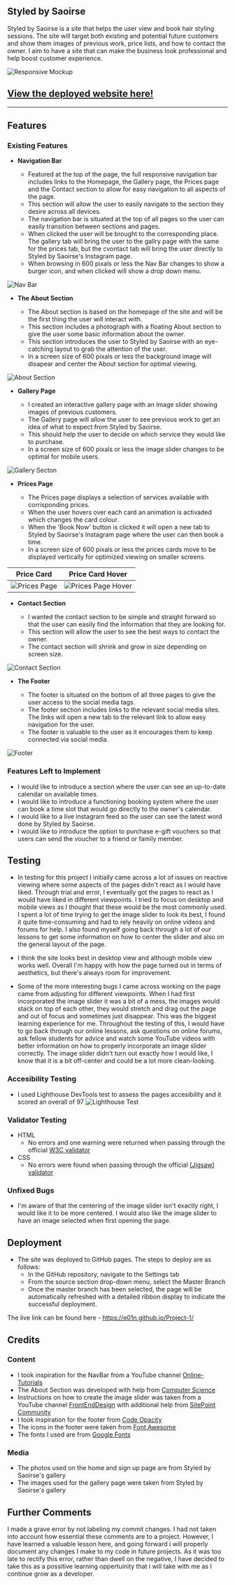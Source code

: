 ## Styled by Saoirse 

 Styled by Saoirse is a site that helps the user view and book hair styling sessions. The site will target both existing and potential future customers and show them images of previous work, price lists, and how to contact the owner. 
 I aim to have a site that can make the business look professional and help boost customer experience.

 
![Responsive Mockup](assets/media/responsive-mockup.png)

## [View the deployed website here!](https://e01n.github.io/Styled-by-Saoirse/)
---

## Features 


### Existing Features

- __Navigation Bar__

  - Featured at the top of the page, the full responsive navigation bar includes links to  the Homepage, the Gallery page, the Prices page and the Contact section to allow for easy navigation to all aspects of the page.
  - This section will allow the user to easily navigate to the section they desire across all devices. 
  - The navigation bar is situated at the top of all pages so the user can easily transition between sections and pages.
  - When clicked the user will be brought to the corresponding place. The gallery tab will bring the user to the gallry page with the same for the prices tab, but the cvontact tab will bring the user directly to Styled by Saoirse's Instagram page.
  - When browsing in 600 pixals or less the Nav Bar changes to show a burger icon, and when clicked will show a drop down menu.

![Nav Bar](assets/media/Nav-Bar.png)

- __The About Section__

  - The About section is based on the homepage of the site and will be the first thing the user will interact with.
  - This section includes a photograph with a floating About section to give the user some basic information about the owner. 
  - This section introduces the user to Styled by Saoirse with an eye-catching layout to grab the attention of the user.
  - In a screen size of 600 pixals or less the background image will disapear and center the About section for optimal viewing.

![About Section](assets/media/About.png)

- __Gallery Page__

  - I created an interactive gallery page with an image slider showing images of previous customers.
  - The Gallery page will allow the user to see previous work to get an idea of what to expect from Styled by Saoirse. 
  - This should help the user to decide on which service they would like to purchase. 
  - In a screen size of 600 pixals or less the image slider changes to be optimal for mobile users.

![Gallery Secton](assets/media/Gallery.png)

- __Prices Page__

  - The Prices page displays a selection of services available with corrisponding prices.
  - When the user hovers over each card an animation is activaded which changes the card colour.
  - When the 'Book Now' button is clicked it will open a new tab to Styled by Saoirse's Instagram page where the user can then book a time.
  - In a screen size of 600 pixals or less the prices cards move to be displayed vertically for optimized viewing on smaller screens.

Price Card             |  Price Card Hover
:-------------------------:|:-------------------------:
![Prices Page](assets/media/Prices.png)  |  ![Prices Page Hover](assets/media/Prices-Hover.png)

- __Contact Section__

  - I wanted the contact section to be simple and straight forward so that the user can easily find the information that they are looking for.
  - This section will allow the user to see the best ways to contact the owner. 
  - The contact section will shrink and grow in size depending on screen size.

![Contact Section](assets/media/Contact.png)

- __The Footer__ 

  - The footer is situated on the bottom of all three pages to give the user access to the social media tags.
  - The footer section includes links to the relevant social media sites. The links will open a new tab to the relevant link to allow easy navigation for the user. 
  - The footer is valuable to the user as it encourages them to keep connected via social media.

![Footer](assets/media/Footer.png)


### Features Left to Implement

- I would like to introduce a section where the user can see an up-to-date calendar on available times.
- I would like to introduce a functioning booking system where the user can book a time slot that would go directly to the owner's calendar.
- I would like to a live instagram feed so the user can see the latest word done by Styled by Saoirse.
- I would like to introduce the option to purchase e-gift vouchers so that users can send the voucher to a friend or family member.

## Testing 

- In testing for this project I initially came across a lot of issues on reactive viewing where some aspects of the pages didn't react as I would have liked. Through trial and error, I eventually got the pages to react as I would have liked in different viewpoints. 
I tried to focus on desktop and mobile views as I thought that these would be the most commonly used. 
I spent a lot of time trying to get the image slider to look its best, I found it quite time-consuming and had to rely heavily on online videos and forums for help. 
I also found myself going back through a lot of our lessons to get some information on how to center the slider and also on the general layout of the page.

- I think the site looks best in desktop view and although mobile view works well. Overall I'm happy with how the page turned out in terms of aesthetics, but there's always room for improvement.

- Some of the more interesting bugs I came across working on the page came from adjusting for different viewpoints. When I had first incorporated the image slider it was a bit of a mess, the images would stack on top of each other, they would stretch and drag out the page and out of focus and sometimes just disappear. This was the biggest learning experience for me. Throughout the testing of this, I would have to go back through our online lessons, ask questions on online forums, ask fellow students for advice and watch some YouTube videos with better information on how to properly incorporate an image slider correctly. The image slider didn't turn out exactly how I would like, I know that it is a bit off-center and could be a lot more clean-looking.


### Accesibility Testing 

- I used Lighthouse DevTools test to assess the pages accesibility and it scored an overall of 97
![Lighthouse Test](assets/media/lighthouse.png)

### Validator Testing 

- HTML
  - No errors and one warning were returned when passing through the official [W3C validator](https://validator.w3.org/nu/?doc=https%3A%2F%2Fe01n.github.io%2FProject-1%2F)
- CSS
  - No errors were found when passing through the official [(Jigsaw) validator](https://jigsaw.w3.org/css-validator/validator?uri=https%3A%2F%2Fe01n.github.io%2FProject-1%2F&profile=css3svg&usermedium=all&warning=1&vextwarning=&lang=en)

### Unfixed Bugs

- I'm aware of that the centering of the image slider isn't exactly right, I would like it to be more centered. I would also like the image slider to have an image selected when first opening the page.

## Deployment

- The site was deployed to GitHub pages. The steps to deploy are as follows: 
  - In the GitHub repository, navigate to the Settings tab 
  - From the source section drop-down menu, select the Master Branch
  - Once the master branch has been selected, the page will be automatically refreshed with a detailed ribbon display to indicate the successful deployment. 

The live link can be found here - https://e01n.github.io/Project-1/ 


## Credits 

### Content 

- I took inspiration for the NavBar from a YouTube channel [Online-Tutorials](https://www.youtube.com/watch?v=kEt5DCHeyJo&list=LL&index=8&t=199s&ab_channel=OnlineTutorials)
- The About Section was developed with help from [Computer Science](https://www.youtube.com/watch?v=pt26fbKaoqM&ab_channel=ComputerScience)
- Instructions on how to create the image slider was taken from a YouTube channel [FrontEndDesign](https://www.youtube.com/watch?v=yirix3tA61Q&ab_channel=FrontEndDesign) with additional help from [SitePoint Community](https://www.sitepoint.com/community/t/trying-to-prevent-an-image-slider-from-stretching-page-horizontally/383856)
- I took inspiration for the footer from [Code Opacity](https://www.youtube.com/watch?v=zdA3qZNH1vc&t=116s&ab_channel=CodeOpacity)
- The icons in the footer were taken from [Font Awesome](https://fontawesome.com/)
- The fonts I used are from [Google Fonts](https://fonts.google.com/)
### Media

- The photos used on the home and sign up page are from Styled by Saoirse's gallery 
- The images used for the gallery page were taken from Styled by Saoirse's gallery

## Further Comments

I made a grave error by not labeling my commit changes. I had not taken into account how essential these comments are to a project. However, I have learned a valuable lesson here, and going forward i will properly document any changes I make to my code in future projects. As it was too late to rectify this error, rather than dwell on the negative, I have decided to take this as a possitive learning oppertuinity that i will take with me as I continue grow as a developer.
